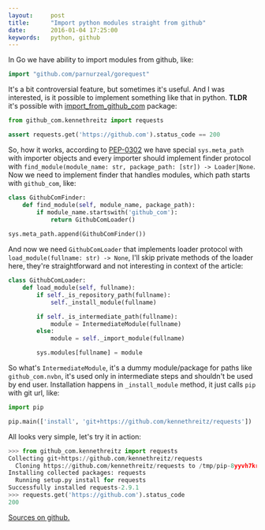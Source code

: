 ```yaml
---
layout:     post
title:      "Import python modules straight from github"
date:       2016-01-04 17:25:00
keywords:   python, github
---
```


In Go we have ability to import modules from github, like:

~~~go
import "github.com/parnurzeal/gorequest"
~~~

It's a bit controversial feature, but sometimes it's useful. And I
was interested, is it possible to implement something like that in python. **TLDR**
it's possible with [import\_from\_github\_com](https://github.com/nvbn/import_from_github_com)
package:

~~~python
from github_com.kennethreitz import requests

assert requests.get('https://github.com').status_code == 200
~~~

So, how it works, according to [PEP-0302](https://www.python.org/dev/peps/pep-0302/)
we have special `sys.meta_path` with importer objects and every importer
should implement finder protocol with `find_module(module_name: str, package_path: [str]) -> Loader|None`.
Now we need to implement finder that handles modules, 
which path starts with `github_com`, like:

~~~python
class GithubComFinder:
    def find_module(self, module_name, package_path):
        if module_name.startswith('github_com'):
            return GithubComLoader()
            
sys.meta_path.append(GithubComFinder())
~~~

And now we need `GithubComLoader` that implements loader protocol with `load_module(fullname: str) -> None`,
I'll skip private methods of the loader here, they're straightforward and not interesting in 
context of the article:

~~~python
class GithubComLoader:
    def load_module(self, fullname):
        if self._is_repository_path(fullname):
            self._install_module(fullname)

        if self._is_intermediate_path(fullname):
            module = IntermediateModule(fullname)
        else:
            module = self._import_module(fullname)

        sys.modules[fullname] = module
~~~

So what's `IntermediateModule`, it's a dummy module/package for paths like `github_com.nvbn`,
it's used only in intermediate steps and shouldn't be used by end user. Installation happens in
`_install_module` method, it just calls `pip` with git url, like:

~~~python
import pip

pip.main(['install', 'git+https://github.com/kennethreitz/requests'])
~~~

All looks very simple, let's try it in action:

~~~python
>>> from github_com.kennethreitz import requests
Collecting git+https://github.com/kennethreitz/requests
  Cloning https://github.com/kennethreitz/requests to /tmp/pip-8yyvh7kr-build
Installing collected packages: requests
  Running setup.py install for requests
Successfully installed requests-2.9.1
>>> requests.get('https://github.com').status_code
200
~~~

[Sources on github.](https://github.com/nvbn/import_from_github_com)

